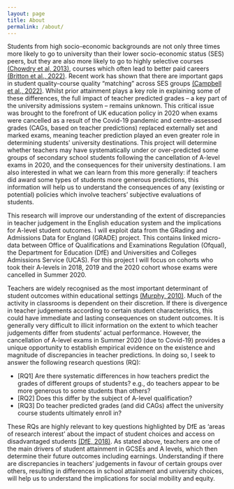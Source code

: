 ```yaml
---
layout: page
title: About
permalink: /about/
---
```


Students from high socio-economic backgrounds are not only three times more likely to go to university than their lower socio-economic status (SES) peers, but they are also more likely to go to highly selective courses [(Chowdry et al, 2013)](https://onlinelibrary.wiley.com/doi/abs/10.1111/j.1467-985X.2012.01043.x), courses which often lead to better paid careers [(Britton et al., 2022)](https://www.sciencedirect.com/science/article/pii/S0927537122001580). Recent work has shown that there are important gaps in student quality-course quality “matching” across SES groups [(Campbell et al., 2022)](https://www.journals.uchicago.edu/doi/10.1086/718433). Whilst prior attainment plays a key role in explaining some of these differences, the full impact of teacher predicted grades – a key part of the university admissions system – remains unknown. This critical issue was brought to the forefront of UK education policy in 2020 when exams were cancelled as a result of the Covid-19 pandemic and centre-assessed grades (CAGs, based on teacher predictions) replaced externally set and marked exams, meaning teacher prediction played an even greater role in determining students' university destinations. This project will determine whether teachers may have systematically under or over-predicted some groups of secondary school students following the cancellation of A-level exams in 2020, and the consequences for their university destinations. I am also interested in what we can learn from this more generally: if teachers did award some types of students more generous predictions, this information will help us to understand the consequences of any (existing or potential) policies which involve teachers’ subjective evaluations of students. 

This research will improve our understanding of the extent of discrepancies in teacher judgement in the English education system and the implications for A-level student outcomes. I will exploit data from the GRading and Admissions Data for England (GRADE) project. This contains linked micro-data between Office of Qualifications and Examinations Regulation (Ofqual), the Department for Education (DfE) and Universities and Colleges Admissions Service (UCAS). For this project I will focus on cohorts who took their A-levels in 2018, 2019 and the 2020 cohort whose exams were cancelled in Summer 2020.

Teachers are widely recognised as the most important determinant of student outcomes within educational settings [(Murphy, 2010)](https://www.suttontrust.com/our-research/improving-impact-teachers-pupil-achievement-uk-interim-findings/). Much of the activity in classrooms is dependent on their discretion. If there is divergence in teacher judgements according to certain student characteristics, this could have immediate and lasting consequences on student outcomes. It is generally very difficult to illicit information on the extent to which teacher judgements differ from students’ actual performance. However, the cancellation of A-level exams in Summer 2020 (due to Covid-19) provides a unique opportunity to establish empirical evidence on the existence and magnitude of discrepancies in teacher predictions. In doing so, I seek to answer the following research questions (RQ): 

- [RQ1] Are there systematic differences in how teachers predict the grades of different groups of students? e.g., do teachers appear to be more generous to some students than others? 
- [RQ2] Does this differ by the subject of A-level qualification? 
- [RQ3] Do teacher predicted grades (and did CAGs) affect the university course students ultimately enroll in? 

These RQs are highly relevant to key questions highlighted by DfE as ‘areas of research interest’ about the impact of student choices and access on disadvantaged students [(DfE, 2018)](https://www.gov.uk/government/publications/department-for-education-areas-of-research-interest).  As stated above, teachers are one of the main drivers of student attainment in GCSEs and A levels, which then determine their future outcomes including earnings. Understanding if there are discrepancies in teachers’ judgements in favour of certain groups over others, resulting in differences in school attainment and university choices, will help us to understand the implications for social mobility and equity. 

